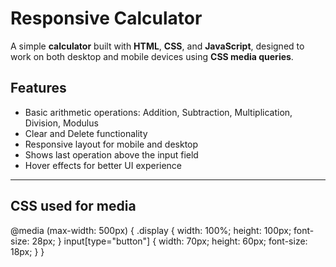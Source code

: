 #  Responsive Calculator

A simple **calculator** built with **HTML**, **CSS**, and **JavaScript**, designed to work on both desktop and mobile devices using **CSS media queries**.


##  Features
- Basic arithmetic operations: Addition, Subtraction, Multiplication, Division, Modulus
- Clear and Delete functionality
- Responsive layout for mobile and desktop
- Shows last operation above the input field
- Hover effects for better UI experience

---
## CSS used for media
@media (max-width: 500px) {
    .display {
        width: 100%;
        height: 100px;
        font-size: 28px;
    }
    input[type="button"] {
        width: 70px;
        height: 60px;
        font-size: 18px;
    }
}

